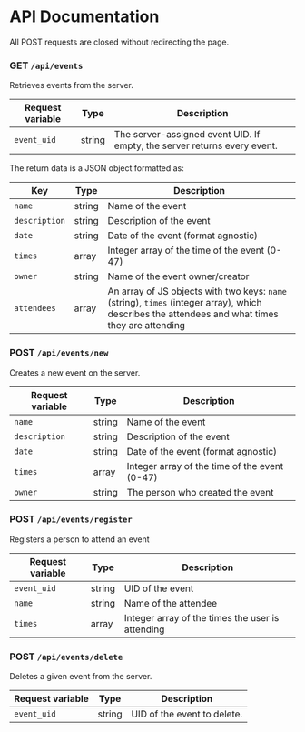 # API Documentation

All POST requests are closed without redirecting the page.

### GET `/api/events`
Retrieves events from the server.

| Request variable | Type | Description | 
| --- | --- | --- |
| `event_uid` | string | The server-assigned event UID. If empty, the server returns every event. |

The return data is a JSON object formatted as:

| Key | Type | Description | 
| --- | --- | --- |
| `name` | string | Name of the event |
| `description` | string | Description of the event |
| `date` | string | Date of the event (format agnostic) |
| `times` | array | Integer array of the time of the event (0-47) |
| `owner` | string | Name of the event owner/creator |
| `attendees` | array | An array of JS objects with two keys: `name` (string), `times` (integer array), which describes the attendees and what times they are attending |

### POST `/api/events/new`
Creates a new event on the server.

| Request variable | Type | Description | 
| --- | --- | --- |
| `name` | string | Name of the event |
| `description` | string | Description of the event |
| `date` | string | Date of the event (format agnostic) |
| `times` | array | Integer array of the time of the event (0-47) |
| `owner` | string | The person who created the event |

### POST `/api/events/register`

Registers a person to attend an event

| Request variable | Type | Description | 
| --- | --- | --- |
| `event_uid` | string | UID of the event |
| `name` | string | Name of the attendee |
| `times` | array | Integer array of the times the user is attending |

### POST `/api/events/delete`
Deletes a given event from the server.

| Request variable | Type | Description | 
| --- | --- | --- |
| `event_uid` | string | UID of the event to delete. |